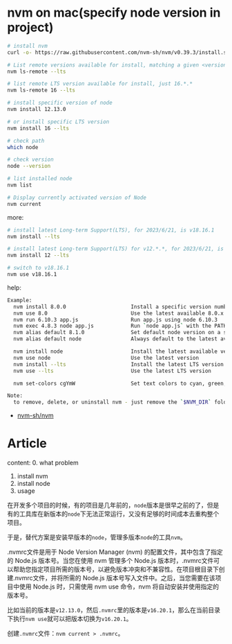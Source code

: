 # nvm on mac(specify node version in project)

```sh
# install nvm
curl -o- https://raw.githubusercontent.com/nvm-sh/nvm/v0.39.3/install.sh | bash

# List remote versions available for install, matching a given <version> if provided --lts  When listing, only show LTS(long-term support) versions
nvm ls-remote --lts

# list remote LTS version available for install, just 16.*.*
nvm ls-remote 16 --lts

# install specific version of node
nvm install 12.13.0

# or install specific LTS version
nvm install 16 --lts

# check path
which node

# check version
node --version

# list installed node
nvm list

# Display currently activated version of Node
nvm current
```

more:

```sh
# install latest Long-term Support(LTS), for 2023/6/21, is v18.16.1
nvm install --lts

# install latest Long-term Support(LTS) for v12.*.*, for 2023/6/21, is v12.22.12
nvm install 12 --lts

# switch to v18.16.1
nvm use v18.16.1
```

help:
```sh
Example:
  nvm install 8.0.0                     Install a specific version number
  nvm use 8.0                           Use the latest available 8.0.x release
  nvm run 6.10.3 app.js                 Run app.js using node 6.10.3
  nvm exec 4.8.3 node app.js            Run `node app.js` with the PATH pointing to node 4.8.3
  nvm alias default 8.1.0               Set default node version on a shell
  nvm alias default node                Always default to the latest available node version on a shell

  nvm install node                      Install the latest available version
  nvm use node                          Use the latest version
  nvm install --lts                     Install the latest LTS version
  nvm use --lts                         Use the latest LTS version

  nvm set-colors cgYmW                  Set text colors to cyan, green, bold yellow, magenta, and white

Note:
  to remove, delete, or uninstall nvm - just remove the `$NVM_DIR` folder (usually `~/.nvm`)
```

- [nvm-sh/nvm](https://github.com/nvm-sh/nvm)


# Article

content:
0. what problem
1. install nvm
2. install node 
3. usage

在开发多个项目的时候，有的项目是几年前的，`node`版本是很早之前的了，但是有的工具库在新版本的`node`下无法正常运行，又没有足够的时间成本去重构整个项目。

于是，替代方案是安装早版本的`node`，管理多版本`node`的工具`nvm`。


.nvmrc文件是用于 Node Version Manager (nvm) 的配置文件，其中包含了指定的 Node.js 版本号。当您在使用 nvm 管理多个 Node.js 版本时，.nvmrc文件可以帮助您指定项目所需的版本号，以避免版本冲突和不兼容性。在项目根目录下创建.nvmrc文件，并将所需的 Node.js 版本号写入文件中。之后，当您需要在该项目中使用 Node.js 时，只需使用 nvm use 命令，nvm 将自动安装并使用指定的版本号。

比如当前的版本是`v12.13.0`，然后`.nvmrc`里的版本是`v16.20.1`，那么在当前目录下执行`nvm use`就可以把版本切换为`v16.20.1`。

创建`.nvmrc`文件：`nvm current > .nvmrc`。